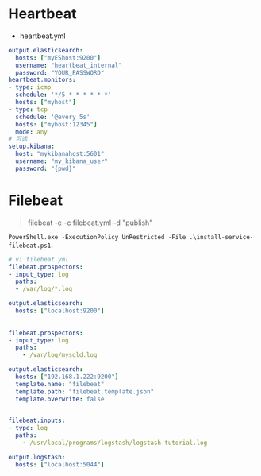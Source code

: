 # Heartbeat

* heartbeat.yml

```yaml
output.elasticsearch:
  hosts: ["myEShost:9200"]
  username: "heartbeat_internal"
  password: "YOUR_PASSWORD" 
heartbeat.monitors:
- type: icmp
  schedule: '*/5 * * * * * *' 
  hosts: ["myhost"]
- type: tcp
  schedule: '@every 5s' 
  hosts: ["myhost:12345"]
  mode: any 
# 可选
setup.kibana:
  host: "mykibanahost:5601" 
  username: "my_kibana_user"  
  password: "{pwd}"
```



# Filebeat

> filebeat -e -c filebeat.yml -d "publish"

`PowerShell.exe -ExecutionPolicy UnRestricted -File .\install-service-filebeat.ps1`.



```yml
# vi filebeat.yml
filebeat.prospectors:
- input_type: log
  paths:
  - /var/log/*.log

output.elasticsearch:
  hosts: ["localhost:9200"]
  
  
filebeat.prospectors:
- input_type: log
  paths:
    - /var/log/mysqld.log

output.elasticsearch:
  hosts: ["192.168.1.222:9200"]
  template.name: "filebeat"
  template.path: "filebeat.template.json"
  template.overwrite: false 
  

filebeat.inputs:
- type: log
  paths:
    - /usr/local/programs/logstash/logstash-tutorial.log

output.logstash:
  hosts: ["localhost:5044"]
```

